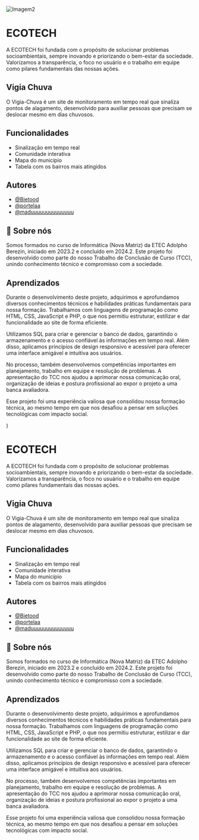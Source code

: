 


![Imagem2](https://github.com/user-attachments/assets/526c43fd-4b7e-4716-ab64-67e0e697ac49)


# ECOTECH

A ECOTECH foi fundada com o propósito de solucionar problemas socioambientais, sempre inovando e priorizando o bem-estar da sociedade. Valorizamos a transparência, o foco no usuário e o trabalho em equipe como pilares fundamentais das nossas ações.
## Vigia Chuva

O Vigia-Chuva é um site de monitoramento em tempo real que sinaliza pontos de alagamento, desenvolvido para auxiliar pessoas que precisam se deslocar mesmo em dias chuvosos.


## Funcionalidades

- Sinalização em tempo real
- Comunidade interativa
- Mapa do município
- Tabela com os bairros mais atingidos


## Autores

- [@Bietood](https://www.github.com/Bietood)
- [@portelaa](https://www.github.com/portelaa)
- [@maduuuuuuuuuuuuuu](https://www.github.com/maduuuuuuuuuuuuuu)
## 🚀 Sobre nós
Somos formados no curso de Informática (Nova Matriz) da ETEC Adolpho Berezin, iniciado em 2023.2 e concluído em 2024.2. Este projeto foi desenvolvido como parte do nosso Trabalho de Conclusão de Curso (TCC), unindo conhecimento técnico e compromisso com a sociedade.


## Aprendizados

Durante o desenvolvimento deste projeto, adquirimos e aprofundamos diversos conhecimentos técnicos e habilidades práticas fundamentais para nossa formação. Trabalhamos com linguagens de programação como HTML, CSS, JavaScript e PHP, o que nos permitiu estruturar, estilizar e dar funcionalidade ao site de forma eficiente.

Utilizamos SQL para criar e gerenciar o banco de dados, garantindo o armazenamento e o acesso confiável às informações em tempo real. Além disso, aplicamos princípios de design responsivo e acessível para oferecer uma interface amigável e intuitiva aos usuários.

No processo, também desenvolvemos competências importantes em planejamento, trabalho em equipe e resolução de problemas. A apresentação do TCC nos ajudou a aprimorar nossa comunicação oral, organização de ideias e postura profissional ao expor o projeto a uma banca avaliadora.

Esse projeto foi uma experiência valiosa que consolidou nossa formação técnica, ao mesmo tempo em que nos desafiou a pensar em soluções tecnológicas com impacto social.

)

# ECOTECH

A ECOTECH foi fundada com o propósito de solucionar problemas socioambientais, sempre inovando e priorizando o bem-estar da sociedade. Valorizamos a transparência, o foco no usuário e o trabalho em equipe como pilares fundamentais das nossas ações.
## Vigia Chuva

O Vigia-Chuva é um site de monitoramento em tempo real que sinaliza pontos de alagamento, desenvolvido para auxiliar pessoas que precisam se deslocar mesmo em dias chuvosos.


## Funcionalidades

- Sinalização em tempo real
- Comunidade interativa
- Mapa do município
- Tabela com os bairros mais atingidos


## Autores

- [@Bietood](https://www.github.com/Bietood)
- [@portelaa](https://www.github.com/portelaa)
- [@maduuuuuuuuuuuuuu](https://www.github.com/maduuuuuuuuuuuuuu)
## 🚀 Sobre nós
Somos formados no curso de Informática (Nova Matriz) da ETEC Adolpho Berezin, iniciado em 2023.2 e concluído em 2024.2. Este projeto foi desenvolvido como parte do nosso Trabalho de Conclusão de Curso (TCC), unindo conhecimento técnico e compromisso com a sociedade.


## Aprendizados

Durante o desenvolvimento deste projeto, adquirimos e aprofundamos diversos conhecimentos técnicos e habilidades práticas fundamentais para nossa formação. Trabalhamos com linguagens de programação como HTML, CSS, JavaScript e PHP, o que nos permitiu estruturar, estilizar e dar funcionalidade ao site de forma eficiente.

Utilizamos SQL para criar e gerenciar o banco de dados, garantindo o armazenamento e o acesso confiável às informações em tempo real. Além disso, aplicamos princípios de design responsivo e acessível para oferecer uma interface amigável e intuitiva aos usuários.

No processo, também desenvolvemos competências importantes em planejamento, trabalho em equipe e resolução de problemas. A apresentação do TCC nos ajudou a aprimorar nossa comunicação oral, organização de ideias e postura profissional ao expor o projeto a uma banca avaliadora.

Esse projeto foi uma experiência valiosa que consolidou nossa formação técnica, ao mesmo tempo em que nos desafiou a pensar em soluções tecnológicas com impacto social.


